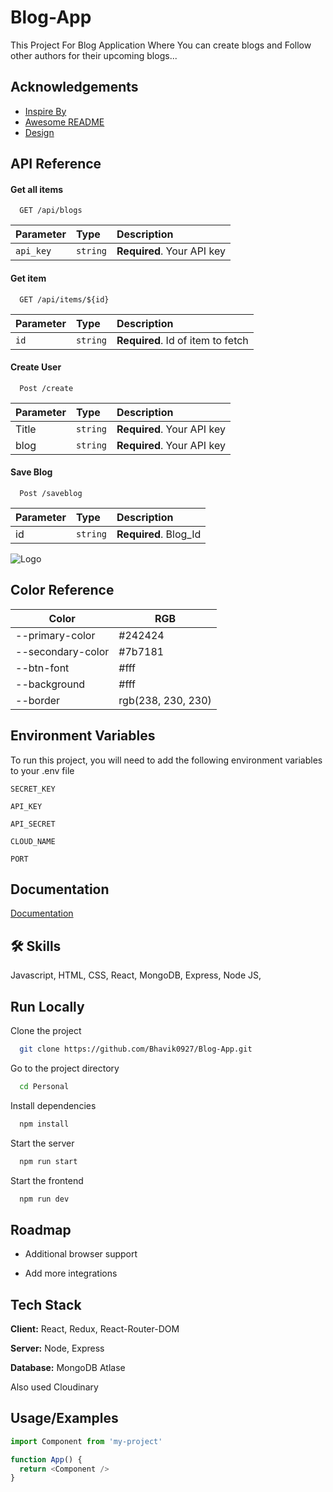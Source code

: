 
# Blog-App

This Project For Blog Application Where You can create  blogs and Follow other authors for their upcoming blogs...


## Acknowledgements

 - [Inspire By](https://medium.com/)
 - [Awesome README](https://github.com/matiassingers/awesome-readme)
 - [Design](https://in.pinterest.com/)


## API Reference

#### Get all items

```http
  GET /api/blogs
```

| Parameter | Type     | Description                |
| :-------- | :------- | :------------------------- |
| `api_key` | `string` | **Required**. Your API key |

#### Get item

```http
  GET /api/items/${id}
```

| Parameter | Type     | Description                       |
| :-------- | :------- | :-------------------------------- |
| `id`      | `string` | **Required**. Id of item to fetch |

#### Create User

```http
  Post /create
```

| Parameter | Type     | Description                |
| :-------- | :------- | :------------------------- |
| Title | `string` | **Required**. Your API key |
| blog | `string` | **Required**. Your API key |

#### Save Blog

```http
  Post /saveblog
```

| Parameter | Type     | Description                |
| :-------- | :------- | :------------------------- |
| id | `string` | **Required**. Blog_Id  |






![Logo](https://www.imghippo.com/i/uWIn1263Qk.png)
## Color Reference

| Color             | RGB                                                               |
| ----------------- | ------------------------------------------------------------------ |
| --primary-color | #242424 |
| --secondary-color | #7b7181|
| --btn-font |#fff |
| --background |#fff |
| --border |rgb(238, 230, 230) |


## Environment Variables

To run this project, you will need to add the following environment variables to your .env file

`SECRET_KEY`

`API_KEY`

`API_SECRET`

`CLOUD_NAME`

`PORT`
## Documentation

[Documentation](https://linktodocumentation)


## 🛠 Skills
Javascript, HTML, CSS, React, MongoDB, Express, Node JS,


## Run Locally

Clone the project

```bash
  git clone https://github.com/Bhavik0927/Blog-App.git
```

Go to the project directory

```bash
  cd Personal
```

Install dependencies

```bash
  npm install
```

Start the server

```bash
  npm run start
```
Start the frontend

```bash
  npm run dev
```

## Roadmap

- Additional browser support

- Add more integrations


## Tech Stack

**Client:** React, Redux, React-Router-DOM

**Server:** Node, Express 

**Database:** MongoDB Atlase

Also used Cloudinary


## Usage/Examples

```javascript
import Component from 'my-project'

function App() {
  return <Component />
}
```

